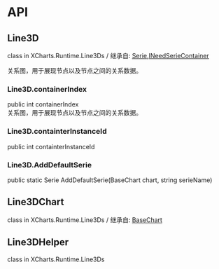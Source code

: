 # API

## Line3D

class in XCharts.Runtime.Line3Ds / 继承自: [Serie](https://xcharts-team.github.io/docs/api#serie),[INeedSerieContainer](https://xcharts-team.github.io/docs/api#ineedseriecontainer)

关系图，用于展现节点以及节点之间的关系数据。

### Line3D.containerIndex

public int containerIndex  
关系图，用于展现节点以及节点之间的关系数据。

### Line3D.containterInstanceId

public int containterInstanceId  

### Line3D.AddDefaultSerie

public static Serie AddDefaultSerie(BaseChart chart, string serieName)  

## Line3DChart

class in XCharts.Runtime.Line3Ds / 继承自: [BaseChart](https://xcharts-team.github.io/docs/api#basechart)

## Line3DHelper

class in XCharts.Runtime.Line3Ds

